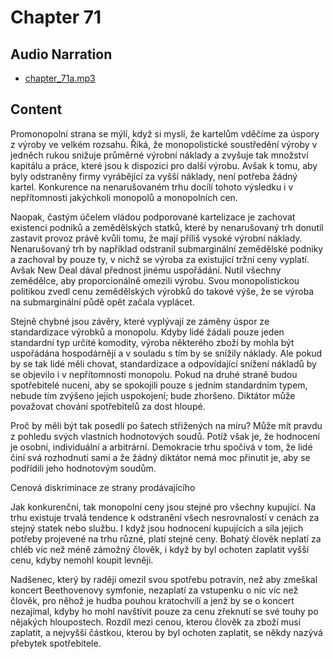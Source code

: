 # Chapter 71

## Audio Narration

- [chapter_71a.mp3](../5-audio-chunks-espeak/chapter_71a.mp3)

## Content

<!-- Source: ESPEAK_AUDIO-chapter_71a-OPTIMIZED.md -->

Promonopolní strana se mýlí, když si myslí, že kartelům vděčíme za úspory z výroby ve velkém rozsahu. Říká, že monopolistické soustředění výroby v jedněch rukou snižuje průměrné výrobní náklady a zvyšuje tak množství kapitálu a práce, které jsou k dispozici pro další výrobu. Avšak k tomu, aby byly odstraněny firmy vyrábějící za vyšší náklady, není potřeba žádný kartel. Konkurence na nenarušovaném trhu docílí tohoto výsledku i v nepřítomnosti jakýchkoli monopolů a monopolních cen.

Naopak, častým účelem vládou podporované kartelizace je zachovat existenci podniků a zemědělských statků, které by nenarušovaný trh donutil zastavit provoz právě kvůli tomu, že mají příliš vysoké výrobní náklady. Nenarušovaný trh by například odstranil submarginální zemědělské podniky a zachoval by pouze ty, v nichž se výroba za existující tržní ceny vyplatí. Avšak New Deal dával přednost jinému uspořádání. Nutil všechny zemědělce, aby proporcionálně omezili výrobu. Svou monopolistickou politikou zvedl cenu zemědělských výrobků do takové výše, že se výroba na submarginální půdě opět začala vyplácet.

Stejně chybné jsou závěry, které vyplývají ze záměny úspor ze standardizace výrobků a monopolu. Kdyby lidé žádali pouze jeden standardní typ určité komodity, výroba některého zboží by mohla být uspořádána hospodárněji a v souladu s tím by se snížily náklady. Ale pokud by se tak lidé měli chovat, standardizace a odpovídající snížení nákladů by se objevilo i v nepřítomnosti monopolu. Pokud na druhé straně budou spotřebitelé nuceni, aby se spokojili pouze s jedním standardním typem, nebude tím zvýšeno jejich uspokojení; bude zhoršeno. Diktátor může považovat chování spotřebitelů za dost hloupé.

Proč by měli být tak posedlí po šatech střižených na míru? Může mít pravdu z pohledu svých vlastních hodnotových soudů. Potíž však je, že hodnocení je osobní, individuální a arbitrární. Demokracie trhu spočívá v tom, že lidé činí svá rozhodnutí sami a že žádný diktátor nemá moc přinutit je, aby se podřídili jeho hodnotovým soudům.

Cenová diskriminace ze strany prodávajícího

Jak konkurenční, tak monopolní ceny jsou stejné pro všechny kupující. Na trhu existuje trvalá tendence k odstranění všech nesrovnalostí v cenách za stejný statek nebo službu. I když jsou hodnocení kupujících a síla jejich potřeby projevené na trhu různé, platí stejné ceny. Bohatý člověk neplatí za chléb víc než méně zámožný člověk, i když by byl ochoten zaplatit vyšší cenu, kdyby nemohl koupit levněji.

Nadšenec, který by raději omezil svou spotřebu potravin, než aby zmeškal koncert Beethovenovy symfonie, nezaplatí za vstupenku o nic víc než člověk, pro něhož je hudba pouhou kratochvílí a jenž by se o koncert nezajímal, kdyby ho mohl navštívit pouze za cenu zřeknutí se své touhy po nějakých hloupostech. Rozdíl mezi cenou, kterou člověk za zboží musí zaplatit, a nejvyšší částkou, kterou by byl ochoten zaplatit, se někdy nazývá přebytek spotřebitele.

